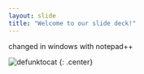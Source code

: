 ```yaml
---
layout: slide
title: "Welcome to our slide deck!"
---
```


changed in windows with notepad++

![defunktocat](https://octodex.github.com/images/defunktocat.png)
{: .center}
